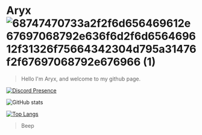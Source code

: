 # Aryx  ![68747470733a2f2f6d656469612e67697068792e636f6d2f6d656469612f31326f75664342304d795a31476f2f67697068792e676966 (1)](https://github.com/NotSnowyR/images/raw/main/ezgif-4-b2a838347d.gif)



>Hello I'm Aryx, and welcome to my github page.

[![Discord Presence](https://lanyard.cnrad.dev/api/481475041217871882?borderRadius=5px&idleMessage=not%20doing%20anything&bg=a)](https://discord.com/users/481475041217871882)

![GitHub stats](https://github-readme-stats.vercel.app/api?username=AryxVoid&show_icons=true&theme=dracula)

[![Top Langs](https://github-readme-stats.vercel.app/api/top-langs/?username=AryxVoid&theme=dracula)](https://github.com/anuraghazra/github-readme-stats)




> Beep




